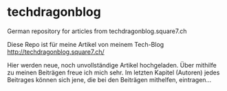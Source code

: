 # techdragonblog
German repository for articles from techdragonblog.square7.ch

Diese Repo ist für meine Artikel von meinem Tech-Blog http://techdragonblog.square7.ch/

Hier werden neue, noch unvollständige Artikel hochgeladen. Über mithilfe zu meinen Beiträgen freue ich mich sehr.
Im letzten Kapitel (Autoren) jedes Beitrages können sich jene, die bei den Beiträgen mithelfen, eintragen...
